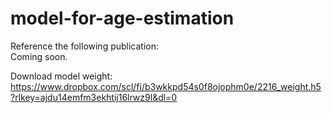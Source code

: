 # model-for-age-estimation

Reference the following publication: <br/>
Coming soon.


Download model weight:<br/>
https://www.dropbox.com/scl/fi/b3wkkpd54s0f8ojophm0e/2216_weight.h5?rlkey=ajdu14emfm3ekhtij16lrwz9l&dl=0
